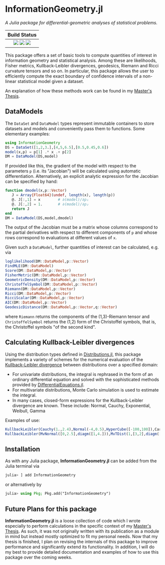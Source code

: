 # InformationGeometry.jl

*A Julia package for differential-geometric analyses of statistical problems.*

| **Build Status**                                                                                |
|:-----------------------------------------------------------------------------------------------:|
| [![][travis-img]][travis-url] [![][appveyor-img]][appveyor-url] [![][codecov-img]][codecov-url] |

This package offers a set of basic tools to compute quantities of interest in information geometry and statistical analysis.
Among these are likelihoods, Fisher metrics, Kullback-Leibler divergences, geodesics, Riemann and Ricci curvature tensors and so on.
In particular, this package allows the user to efficiently compute the exact boundary of confidence intervals of a non-linear statistical model given a dataset.

An explanation of how these methods work can be found in my [Master's Thesis](https://github.com/RafaelArutjunjan/Master-Thesis).


DataModels
----------
The `DataSet` and `DataModel` types represent immutable containers to store datasets and models and conveniently pass them to functions.
Some elementary examples:
```julia
using InformationGeometry
DS = DataSet([1,2,3.],[4,5,6.5],[0.5,0.45,0.6])
model(x,p) = p[1] .* x .+ p[2]
DM = DataModel(DS,model)
```
If provided like this, the gradient of the model with respect to the parameters `p` (i.e. its "Jacobian") will be calculated using automatic differentiation. Alternatively, an explicit analytic expression for the Jacobian can be specified by hand:
```julia
function dmodel(x,p::Vector)
   J = Array{Float64}(undef, length(x), length(p))
   @. J[:,1] = x        # ∂(model)/∂p₁
   @. J[:,2] = 1.       # ∂(model)/∂p₂
   return J
end
DM = DataModel(DS,model,dmodel)
```
The output of the Jacobian must be a matrix whose columns correspond to the partial derivatives with respect to different components of `p` and whose rows correspond to evaluations at different values of `x`.

Given such a `DataModel`, further quantities of interest can be calculated, e.g. via
```julia
loglikelihood(DM::DataModel,p::Vector)
FindMLE(DM::DataModel)
Score(DM::DataModel,p::Vector)
FisherMetric(DM::DataModel,p::Vector)
GeometricDensity(DM::DataModel,p::Vector)
ChristoffelSymbol(DM::DataModel,p::Vector)
Riemann(DM::DataModel,p::Vector)
Ricci(DM::DataModel,p::Vector)
RicciScalar(DM::DataModel,p::Vector)
AIC(DM::DataModel,p::Vector)
GeodesicDistance(DM::DataModel,p::Vector,q::Vector)
```
where `Riemann` returns the components of the (1,3)-Riemann tensor and `ChristoffelSymbol` returns the (1,2) form of the Christoffel symbols, that is, the Christoffel symbols "of the second kind".


Calculating Kullback-Leibler divergences
----------------------------------------
Using the distribution types defined in [Distributions.jl](https://github.com/JuliaStats/Distributions.jl), this package implements a variety of schemes for the numerical evaluation of the [Kullback-Leibler divergence](https://en.wikipedia.org/wiki/Kullback–Leibler_divergence) between distributions over a specified domain:
* For univariate distributions, the integral is rephrased in the form of an ordinary differential equation and solved with the sophisticated methods provided by [DifferentialEquations.jl](https://github.com/SciML/DifferentialEquations.jl).
* For multivariate distributions, Monte Carlo simulation is used to estimate the integral.
* In many cases, closed-form expressions for the Kullback-Leibler divergence are known. These include: Normal, Cauchy, Exponential, Weibull, Gamma

Examples of use:
```julia
KullbackLeibler(Cauchy(1.,2.4),Normal(-4,0.5),HyperCube([-100,100]),Carlo=false,tol=1e-12)
KullbackLeibler(MvNormal([0,2.5],diagm([1,4.])),MvTDist(1,[3,2],diagm([2.,3.])),HyperCube([[-50,50],[-50,50]]),N=Int(1e8))
```

Installation
------------
As with any Julia package, **InformationGeometry.jl** can be added from the Julia terminal via
```julia
julia> ] add InformationGeometry
```
or alternatively by
```julia
julia> using Pkg; Pkg.add("InformationGeometry")
```

Future Plans for this package
-----------------------------
**InformationGeometry.jl** is a loose collection of code which I wrote especially to perform calculations in the specific context of my [Master's Thesis](https://github.com/RafaelArutjunjan/Master-Thesis). As such, it was not originally written with its publication as a module in mind but instead mostly optimized to fit my personal needs. Now that my thesis is finished, I plan on revising the internals of this package to improve performance and significantly extend its functionality. In addition, I will do my best to provide detailed documentation and examples of how to use this package over the coming weeks.


[travis-img]: https://travis-ci.com/RafaelArutjunjan/InformationGeometry.jl.svg?branch=master
[travis-url]: https://travis-ci.com/RafaelArutjunjan/InformationGeometry.jl

[appveyor-img]: https://ci.appveyor.com/api/projects/status/github/RafaelArutjunjan/InformationGeometry.jl?svg=true
[appveyor-url]: https://ci.appveyor.com/project/RafaelArutjunjan/InformationGeometry-jl

[codecov-img]: https://codecov.io/gh/RafaelArutjunjan/InformationGeometry.jl/branch/master/graph/badge.svg
[codecov-url]: https://codecov.io/gh/RafaelArutjunjan/InformationGeometry.jl
